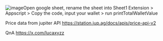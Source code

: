 ![image](https://github.com/user-attachments/assets/246eab91-8480-4c98-af3e-36eeae3172fb)Open google sheet, rename the sheet into Sheet1
Extension > Appscript > Copy the code, input your wallet > run printTotalWalletValue

Price data from jupiter API
https://station.jup.ag/docs/apis/price-api-v2

QnA
https://x.com/lucaxyzz
